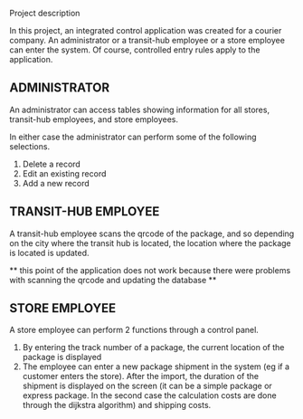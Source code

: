Project description

In this project, an integrated control application was created for a courier company. An administrator or a transit-hub employee or a store employee can enter the system. Of course, controlled entry rules apply to the application.

ADMINISTRATOR
----
An administrator can access tables showing information for all stores, transit-hub employees, and store employees.

In either case the administrator can perform some of the following selections.

1) Delete a record
2) Edit an existing record
3) Add a new record

TRANSIT-HUB EMPLOYEE
----
A transit-hub employee scans the qrcode of the package, and so depending on the city where the transit hub is located, the location where the package is located is updated.

** this point of the application does not work because there were problems with scanning the qrcode and updating the database **

STORE EMPLOYEE
----
A store employee can perform 2 functions through a control panel.

1) By entering the track number of a package, the current location of the package is displayed
2) Τhe employee can enter a new package shipment in the system (eg if a customer enters the store). After the import, the duration of the shipment is displayed on the screen (it can be a simple package or express package. In the second case the calculation costs are done through the dijkstra algorithm) and shipping costs.
